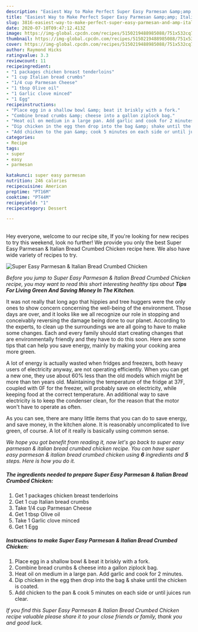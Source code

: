 ```yaml
---
description: "Easiest Way to Make Perfect Super Easy Parmesan &amp;amp; Italian Bread Crumbed Chicken"
title: "Easiest Way to Make Perfect Super Easy Parmesan &amp;amp; Italian Bread Crumbed Chicken"
slug: 3816-easiest-way-to-make-perfect-super-easy-parmesan-and-amp-italian-bread-crumbed-chicken
date: 2020-07-10T09:47:12.413Z
image: https://img-global.cpcdn.com/recipes/5150219488985088/751x532cq70/super-easy-parmesan-italian-bread-crumbed-chicken-recipe-main-photo.jpg
thumbnail: https://img-global.cpcdn.com/recipes/5150219488985088/751x532cq70/super-easy-parmesan-italian-bread-crumbed-chicken-recipe-main-photo.jpg
cover: https://img-global.cpcdn.com/recipes/5150219488985088/751x532cq70/super-easy-parmesan-italian-bread-crumbed-chicken-recipe-main-photo.jpg
author: Raymond Hicks
ratingvalue: 3.3
reviewcount: 11
recipeingredient:
- "1 packages chicken breast tenderloins"
- "1 cup Italian bread crumbs"
- "1/4 cup Parmesan Cheese"
- "1 tbsp Olive oil"
- "1 Garlic clove minced"
- "1 Egg"
recipeinstructions:
- "Place egg in a shallow bowl &amp; beat it briskly with a fork."
- "Combine bread crumbs &amp; cheese into a gallon ziplock bag."
- "Heat oil on medium in a large pan. Add garlic and cook for 2 minutes."
- "Dip chicken in the egg then drop into the bag &amp; shake until the chicken is coated."
- "Add chicken to the pan &amp; cook 5 minutes on each side or until juices run clear."
categories:
- Recipe
tags:
- super
- easy
- parmesan

katakunci: super easy parmesan 
nutrition: 246 calories
recipecuisine: American
preptime: "PT16M"
cooktime: "PT44M"
recipeyield: "1"
recipecategory: Dessert

---
```

<br>
Hey everyone, welcome to our recipe site, If you're looking for new recipes to try this weekend, look no further! We provide you only the best Super Easy Parmesan &amp; Italian Bread Crumbed Chicken recipe here. We also have wide variety of recipes to try.
<br>


![Super Easy Parmesan &amp; Italian Bread Crumbed Chicken](https://img-global.cpcdn.com/recipes/5150219488985088/751x532cq70/super-easy-parmesan-italian-bread-crumbed-chicken-recipe-main-photo.jpg)

<i>Before you jump to Super Easy Parmesan &amp; Italian Bread Crumbed Chicken recipe, you may want to read this short interesting healthy tips about 
<strong>Tips For Living Green And Saving Money In The Kitchen</strong>.</i>
</br>

It was not really that long ago that hippies and tree huggers were the only ones to show concern concerning the well-being of the environment. Those days are over, and it looks like we all recognize our role in stopping and conceivably reversing the damage being done to our planet. According to the experts, to clean up the surroundings we are all going to have to make some changes. Each and every family should start creating changes that are environmentally friendly and they have to do this soon. Here are some tips that can help you save energy, mainly by making your cooking area more green.

A lot of energy is actually wasted when fridges and freezers, both heavy users of electricity anyway, are not operating efficiently. When you can get a new one, they use about 60% less than the old models which might be more than ten years old. Maintaining the temperature of the fridge at 37F, coupled with 0F for the freezer, will probably save on electricity, while keeping food at the correct temperature. An additional way to save electricity is to keep the condenser clean, for the reason that the motor won't have to operate as often.

As you can see, there are many little items that you can do to save energy, and save money, in the kitchen alone. It is reasonably uncomplicated to live green, of course. A lot of it really is basically using common sense.


<i>We hope you got benefit from reading it, now let's go back to super easy parmesan &amp; italian bread crumbed chicken recipe. You can have super easy parmesan &amp; italian bread crumbed chicken using <strong>6</strong> ingredients and <strong>5</strong> steps. Here is how you do it.
</i>

##### The ingredients needed to prepare Super Easy Parmesan &amp; Italian Bread Crumbed Chicken:

1. Get 1 packages chicken breast tenderloins
1. Get 1 cup Italian bread crumbs
1. Take 1/4 cup Parmesan Cheese
1. Get 1 tbsp Olive oil
1. Take 1 Garlic clove minced
1. Get 1 Egg


##### Instructions to make Super Easy Parmesan &amp; Italian Bread Crumbed Chicken:

1. Place egg in a shallow bowl &amp; beat it briskly with a fork.
1. Combine bread crumbs &amp; cheese into a gallon ziplock bag.
1. Heat oil on medium in a large pan. Add garlic and cook for 2 minutes.
1. Dip chicken in the egg then drop into the bag &amp; shake until the chicken is coated.
1. Add chicken to the pan &amp; cook 5 minutes on each side or until juices run clear.


<i>If you find this Super Easy Parmesan &amp; Italian Bread Crumbed Chicken recipe valuable please share it to your close friends or family, thank you and good luck.</i>
